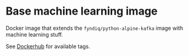 # Base machine learning image
Docker image that extends the `fyndiq/python-alpine-kafka` image with machine
learning stuff.

See [Dockerhub](https://hub.docker.com/r/fyndiq/base-ml-image) for
available tags.
